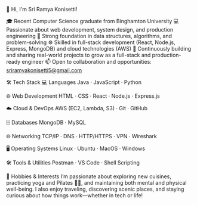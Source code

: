 👋 Hi, I'm Sri Ramya Konisetti!

🎓 Recent Computer Science graduate from Binghamton University
💻 Passionate about web development, system design, and production engineering
🧠 Strong foundation in data structures, algorithms, and problem-solving
⚙️ Skilled in full-stack development (React, Node.js, Express, MongoDB) and cloud technologies (AWS)
🚀 Continuously building and sharing real-world projects to grow as a full-stack and production-ready engineer
📫 Open to collaboration and opportunities: sriramyakonisetti5@gmail.com


🛠️ Tech Stack
💻 Languages
Java · JavaScript · Python

🌐 Web Development
HTML · CSS · React · Node.js · Express.js

☁️ Cloud & DevOps
AWS (EC2, Lambda, S3) · Git · GitHub

🗄️ Databases
MongoDB · MySQL

🌐 Networking
TCP/IP · DNS · HTTP/HTTPS · VPN · Wireshark

🖥️ Operating Systems
Linux · Ubuntu · MacOS · Windows

🛠️ Tools & Utilities
Postman · VS Code · Shell Scripting



🌱 Hobbies & Interests
I’m passionate about exploring new cuisines, practicing yoga and Pilates 🧘‍♀️, and maintaining both mental and physical well-being. I also enjoy traveling, discovering scenic places, and staying curious about how things work—whether in tech or life!

